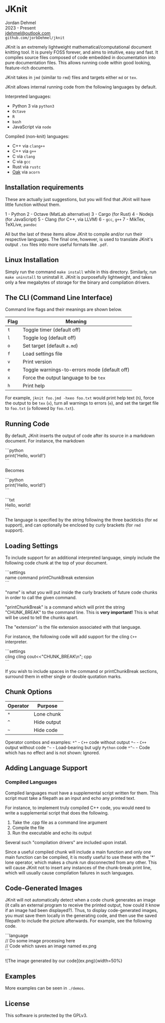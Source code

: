 # JKnit

Jordan Dehmel \
2023 - Present \
jdehmel@outlook.com \
`github.com/jorbDehmel/jknit`

JKnit is an extremely lightweight mathematical/computational
document knitting tool. It is purely FOSS forever, and aims to
intuitive, easy and fast. It compiles source files composed of
code embedded in documentation into pure documentation files.
This allows running code within good looking, feature-rich
documents.

JKnit takes in `jmd` (similar to `rmd`) files and targets either
`md` or `tex`.

JKnit allows internal running code from the following languages
by default.

Interpreted languages:
- Python 3 via `python3`
- `Octave`
- `R`
- `bash`
- JavaScript via `node`

Compiled (non-knit) languages:
- C++ via `clang++`
- C++ via `g++`
- C via `clang`
- C via `gcc`
- Rust via `rustc`
- [Oak](https://github.com/jorbDehmel/oak) via `acorn`

## Installation requirements

These are actually just suggestions, but you will find that
JKnit will have little function without them.

 1 - Python
 2 - Octave (MatLab alternative)
 3 - Cargo (for Rust)
 4 - Nodejs (for JavaScript)
 5 - Clang (for C++, via LLVM)
 6 - `gcc`, `g++`
 7 - MikTex, TeXLive, `pandoc`

All but the last of these items allow JKnit to compile and/or
run their respective languages. The final one, however, is used
to translate JKnit's output `.tex` files into more useful
formats like `.pdf`.

## Linux Installation

Simply run the command `make install` while in this directory.
Similarly, run `make uninstall` to uninstall it. JKnit is
purposefully lightweight, and takes only a few megabytes of
storage for the binary and compilation drivers.

## The CLI (Command Line Interface)

Command line flags and their meanings are shown below.

 Flag | Meaning
------|---------------------------------------------------------
 `t`  | Toggle timer (default off)
 `l`  | Toggle log (default off)
 `o`  | Set target (default `a.md`)
 `f`  | Load settings file
 `v`  | Print version
 `e`  | Toggle warnings-to-errors mode (default off)
 `x`  | Force the output language to be `tex`
 `h`  | Print help

For example, `jknit foo.jmd -hxeo foo.txt` would print help
text (`h`), force the output to be `tex` (`x`), turn all
warnings to errors (`e`), and set the target file to `foo.txt`
(`o` followed by `foo.txt`).

## Running Code

By default, JKnit inserts the output of code after its source in
a markdown document. For instance, the markdown

\```python \
print('Hello, world!') \
\```

Becomes

\```python \
print('Hello, world!') \
\```

\```txt \
Hello, world! \
\```

The language is specified by the string following the three
backticks (for `md` support), and can optionally be enclosed by
curly brackets (for `rmd` support).

## Loading Settings

To include support for an additional interpreted language,
simply include the following code chunk at the top of your
document.

\`\`\`settings \
name command printChunkBreak extension \
\`\`\`

"name" is what you will put inside the curly brackets of future
code chunks in order to call the given command.

"printChunkBreak" is a command which will print the string
"CHUNK_BREAK" to the command line. This is **very important!**
This is what will be used to tell the chunks apart.

The "extension" is the file extension associated with that
language.

For instance, the following code will add support for the cling
`C++` interpreter.

\`\`\`settings \
cling cling cout<<"CHUNK_BREAK\n"; cpp \
\`\`\`

If you wish to include spaces in the command or printChunkBreak
sections, surround them in either single or double quotation
marks.

## Chunk Options

 Operator | Purpose
----------|-------------
 `*`      | Lone chunk
 `^`      | Hide output
 `~`      | Hide code

Operator combos and examples:
`*^` - `C++` code without output
`*~` - `C++` output without code
`^~` - Load-bearing but ugly `Python` code
`*^~` - Code which has no effect and is not shown: Ignored.

## Adding Language Support

### Compiled Languages

Compiled languages must have a supplemental script written for
them. This script must take a filepath as an input and echo any
printed text.

For instance, to implement truly compiled C++ code, you would
need to write a supplemental script that does the following.

 1. Take the .cpp file as a command line argument
 2. Compile the file
 3. Run the executable and echo its output

Several such "compilation drivers" are included upon install.

Since a useful compiled chunk will include a main function and
only one main function can be compiled, it is mostly useful to
use these with the '\*' lone operator, which makes a chunk run
disconnected from any other. This will cause JKnit not to insert
any instances of the chunk-break print line, which will usually
cause compilation failures in such languages.

## Code-Generated Images

JKnit will not automatically detect when a code chunk generates
an image (it calls an external program to receive the printed
output, how could it know if an image had been displayed?).
Thus, to display code-generated images, you must save them
locally in the generating code, and then use the saved filepath
to include the picture afterwards. For example, see the
following code.

\```language \
// Do some image processing here \
// Code which saves an image named ex.png \
\```

\!\[The image generated by our code\]\(ex.png\)\{width=50%\}

## Examples

More examples can be seen in `./demos`.

## License

This software is protected by the GPLv3.
